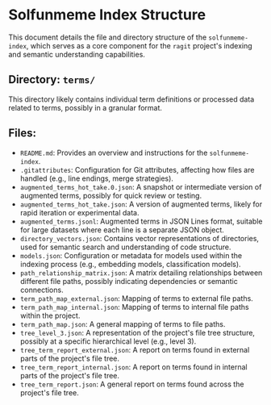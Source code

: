 # Solfunmeme Index Structure

This document details the file and directory structure of the `solfunmeme-index`, which serves as a core component for the `ragit` project's indexing and semantic understanding capabilities.

## Directory: `terms/`
This directory likely contains individual term definitions or processed data related to terms, possibly in a granular format.

## Files:

*   `README.md`: Provides an overview and instructions for the `solfunmeme-index`.
*   `.gitattributes`: Configuration for Git attributes, affecting how files are handled (e.g., line endings, merge strategies).
*   `augmented_terms_hot_take.0.json`: A snapshot or intermediate version of augmented terms, possibly for quick review or testing.
*   `augmented_terms_hot_take.json`: A version of augmented terms, likely for rapid iteration or experimental data.
*   `augmented_terms.jsonl`: Augmented terms in JSON Lines format, suitable for large datasets where each line is a separate JSON object.
*   `directory_vectors.json`: Contains vector representations of directories, used for semantic search and understanding of code structure.
*   `models.json`: Configuration or metadata for models used within the indexing process (e.g., embedding models, classification models).
*   `path_relationship_matrix.json`: A matrix detailing relationships between different file paths, possibly indicating dependencies or semantic connections.
*   `term_path_map_external.json`: Mapping of terms to external file paths.
*   `term_path_map_internal.json`: Mapping of terms to internal file paths within the project.
*   `term_path_map.json`: A general mapping of terms to file paths.
*   `tree_level_3.json`: A representation of the project's file tree structure, possibly at a specific hierarchical level (e.g., level 3).
*   `tree_term_report_external.json`: A report on terms found in external parts of the project's file tree.
*   `tree_term_report_internal.json`: A report on terms found in internal parts of the project's file tree.
*   `tree_term_report.json`: A general report on terms found across the project's file tree.
